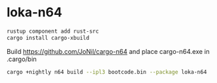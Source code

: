 # loka-n64

```bash
rustup component add rust-src
cargo install cargo-xbuild
```

Build https://github.com/JoNil/cargo-n64 and place cargo-n64.exe in .cargo/bin

```bash
cargo +nightly n64 build --ipl3 bootcode.bin --package loka-n64
```